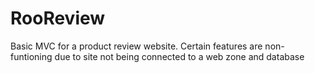 # RooReview
Basic MVC for a product review website. Certain features are non-funtioning due to site not being connected to a web zone and database
